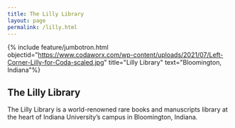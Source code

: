 ```yaml
---
title: The Lilly Library
layout: page
permalink: /lilly.html
---
```

{% include feature/jumbotron.html objectid="https://www.codaworx.com/wp-content/uploads/2021/07/Left-Corner-Lilly-for-Coda-scaled.jpg" title="Lilly Library" text="Bloomington, Indiana"%}

## The Lilly Library
The Lilly Library is a world-renowned rare books and manuscripts library at the heart of Indiana University’s campus in Bloomington, Indiana. 
